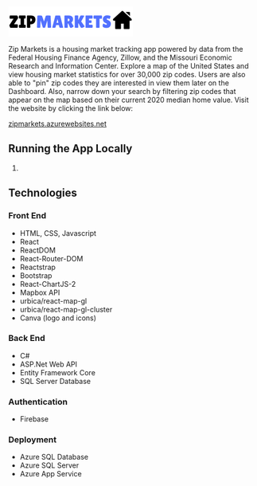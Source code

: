 ![Zip Markets Logo](/ZipMarkets/client/src/images/ZipMarketsSmall.png)

Zip Markets is a housing market tracking app powered by data from the Federal Housing Finance Agency, Zillow, and the Missouri Economic Research and Information Center. Explore a map of the United States and view housing market statistics for over 30,000 zip codes. Users are also able to "pin" zip codes they are interested in view them later on the Dashboard. Also, narrow down your search by filtering zip codes that appear on the map based on their current 2020 median home value. Visit the website by clicking the link below:

[zipmarkets.azurewebsites.net](https://zipmarkets.azurewebsites.net/)

## Running the App Locally
1. 

## Technologies
### Front End
* HTML, CSS, Javascript
* React
* ReactDOM
* React-Router-DOM
* Reactstrap
* Bootstrap
* React-ChartJS-2
* Mapbox API
* urbica/react-map-gl
* urbica/react-map-gl-cluster
* Canva (logo and icons)
### Back End
* C#
* ASP.Net Web API
* Entity Framework Core
* SQL Server Database
### Authentication
* Firebase
### Deployment
* Azure SQL Database
* Azure SQL Server
* Azure App Service
